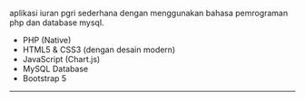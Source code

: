 aplikasi iuran pgri sederhana dengan menggunakan bahasa pemrograman php dan database mysql.
- PHP (Native)
- HTML5 & CSS3 (dengan desain modern)
- JavaScript (Chart.js)
- MySQL Database
- Bootstrap 5

---

